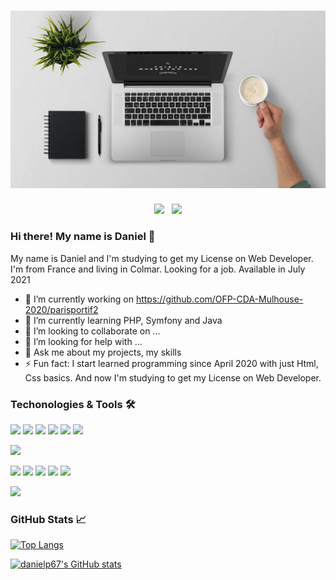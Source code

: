 
# ![danielp67 header](img/laptop-1209008_1280.jpg)

<p align='center'>
<a href="https://danielp.promo-46.codeur.online/" target="_blank"><img height="30" src="https://github.com/blob/main/danielp67/danielp67/img/web.png"></a>&nbsp;&nbsp;
<a href="https://www.linkedin.com/in/daniel-prabhakar-dev/" target="_blank"><img height="30" src="https://github.com/blob/main/danielp67/danielp67/img/linkedin-icon.svg"></a>
</p>


### Hi there! My name is Daniel 👋

My name is Daniel and I'm studying to get my License on Web Developer. I'm from France and living in Colmar.
Looking for a job. Available in July 2021

- 🔭 I’m currently working on https://github.com/OFP-CDA-Mulhouse-2020/parisportif2
- 🌱 I’m currently learning PHP, Symfony and Java
- 👯 I’m looking to collaborate on ...
- 🤔 I’m looking for help with ...
- 💬 Ask me about my projects, my skills
- ⚡ Fun fact: I start learned programming since April 2020 with just Html, Css basics. And now I'm studying to get my License on Web Developer. 


### Techonologies & Tools 🛠️

![](https://img.shields.io/badge/Code-Php-informational?style=flat&logo=php&logoColor=white&color=2bbc8a)
![](https://img.shields.io/badge/Code-React-informational?style=flat&logo=react&logoColor=white&color=2bbc8a)
![](https://img.shields.io/badge/Code-Javascript-informational?style=flat&logo=javascript&logoColor=white&color=2bbc8a)
![](https://img.shields.io/badge/Code-Bootstrap-informational?style=flat&logo=bootstrap&logoColor=white&color=2bbc8a)
![](https://img.shields.io/badge/Code-Html-informational?style=flat&logo=html&logoColor=white&color=2bbc8a)
![](https://img.shields.io/badge/Code-Css-informational?style=flat&logo=css&logoColor=white&color=2bbc8a)

![](https://img.shields.io/badge/Framework-Symfony-informational?style=flat&logo=symfony&logoColor=white&color=2bbc8a)


![](https://img.shields.io/badge/Tools-Docker-informational?style=flat&logo=docker&logoColor=white&color=2bbc8a)
![](https://img.shields.io/badge/Tools-PhpUnit-informational?style=flat&logo=phpunit&logoColor=white&color=2bbc8a)
![](https://img.shields.io/badge/Tools-Mysql-informational?style=flat&logo=mysql&logoColor=white&color=2bbc8a)
![](https://img.shields.io/badge/Tools-Git-informational?style=flat&logo=git&logoColor=white&color=2bbc8a)
![](https://img.shields.io/badge/Tools-GitHub-informational?style=flat&logo=github&logoColor=white&color=2bbc8a)

![](https://img.shields.io/badge/Editor-PhpStorm-informational?style=flat&logo=phpstorm&logoColor=white&color=2bbc8a)


### GitHub Stats 📈

[![Top Langs](https://github-readme-stats.vercel.app/api/top-langs/?username=danielp67&show_icons=true&theme=tokyonight)](https://github.com/danielp67/github-readme-stats)


[![danielp67's GitHub stats](https://github-readme-stats.vercel.app/api?username=danielp67&show_icons=true&theme=tokyonight&hide=contribs)](https://github.com/danielp67/github-readme-stats)
